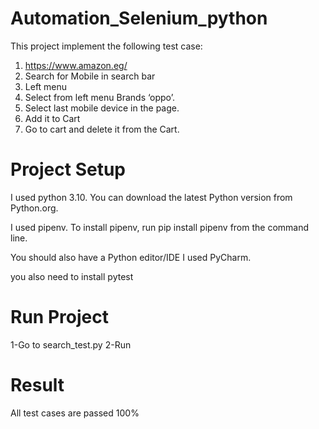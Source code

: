 # Automation_Selenium_python
This project implement the following test case:
1. https://www.amazon.eg/
2. Search for Mobile in search bar
3. Left menu
4. Select from left menu Brands ‘oppo’.
5. Select last mobile device in the page.
6. Add it to Cart
7. Go to cart and delete it from the Cart.


Project Setup
=================
I used python 3.10. You can download the latest Python version from Python.org.

I used pipenv. To install pipenv, run pip install pipenv from the command line.

You should also have a Python editor/IDE I used PyCharm.

you also need to install pytest

Run Project
============
1-Go to search_test.py
2-Run

Result
======
All test cases are passed 100%
